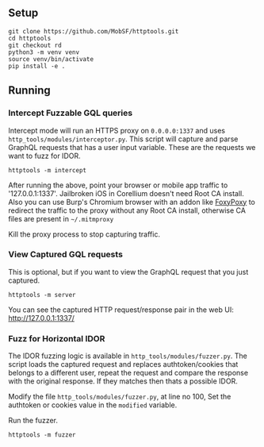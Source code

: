 ## Setup

```
git clone https://github.com/MobSF/httptools.git
cd httptools
git checkout rd
python3 -m venv venv
source venv/bin/activate
pip install -e .
```

## Running

### Intercept Fuzzable GQL queries

Intercept mode will run an HTTPS proxy on `0.0.0.0:1337` and uses `http_tools/modules/interceptor.py`. This script will capture and parse GraphQL requests that has a user input variable. These are the requests we want to fuzz for IDOR.

`httptools -m intercept`

After running the above, point your browser or mobile app traffic to '127.0.0.1:1337'. Jailbroken iOS in Corellium doesn't need Root CA install. Also you can use Burp's Chromium browser with an addon like [FoxyPoxy](https://chrome.google.com/webstore/detail/foxyproxy-standard/gcknhkkoolaabfmlnjonogaaifnjlfnp) to redirect the traffic to the proxy without any Root CA install, otherwise CA files are present in `~/.mitmproxy`

Kill the proxy process to stop capturing traffic.


### View Captured GQL requests

This is optional, but if you want to view the GraphQL request that you just captured.

`httptools -m server`

You can see the captured HTTP request/response pair in the web UI: http://127.0.0.1:1337/


### Fuzz for Horizontal IDOR

The IDOR fuzzing logic is available in `http_tools/modules/fuzzer.py`. The script loads the captured request and replaces authtoken/cookies that belongs to a different user, repeat the request and compare the response with the original response. If they matches then thats a possible IDOR.

Modify the file `http_tools/modules/fuzzer.py`, at line no 100, Set the authtoken or cookies value in the `modified` variable.

Run the fuzzer.

`httptools -m fuzzer`